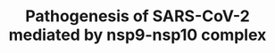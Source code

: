 ---
annotations:
- type: Pathway Ontology
  value: inflammatory response pathway
- type: Disease Ontology
  value: viral infectious disease
- type: Pathway Ontology
  value: disease pathway
- type: Disease Ontology
  value: severe acute respiratory syndrome
- type: Pathway Ontology
  value: regulatory pathway
- type: Disease Ontology
  value: COVID-19
authors:
- Rex D A B
- Khanspers
- Egonw
- AlexanderPico
- Eweitz
- Finterly
description: Virus-host interactome and proteomic survey of PMBCs from COVID-19 patients
  reveal potential virulence factors influencing SARS-CoV-2 pathogenesis
last-edited: 2021-12-22
organisms:
- Homo sapiens
redirect_from:
- /index.php/Pathway:WP4884
- /instance/WP4884
schema-jsonld:
- '@context': https://schema.org/
  '@id': https://wikipathways.github.io/pathways/WP4884.html
  '@type': Dataset
  creator:
    '@type': Organization
    name: WikiPathways
  description: Virus-host interactome and proteomic survey of PMBCs from COVID-19
    patients reveal potential virulence factors influencing SARS-CoV-2 pathogenesis
  keywords:
  - ''
  - nsp9
  - CD4
  - MMP25
  - IGHG4
  - IGHG2
  - IGHE
  - PRG3
  - nsp10
  - CD247
  - IGLL1
  - LBP
  - SARS-CoV-2 ORFs
  - CD3E
  - CD8B
  - ZAP70
  - CD8A
  - CRP
  - IL-6
  - IGHG1
  - HLA-DRA
  - CD2
  - TRAC
  - FYN
  - NKRF
  - LCK
  - IL-8
  - IGLC2
  - HLA-DRB4
  - TRBC1
  - HLA-DRB1
  - NLRP1
  - CD3G
  - HLA-DRB5
  license: CC0
  name: Pathogenesis of SARS-CoV-2 mediated by nsp9-nsp10 complex
seo: CreativeWork
title: Pathogenesis of SARS-CoV-2 mediated by nsp9-nsp10 complex
wpid: WP4884
---